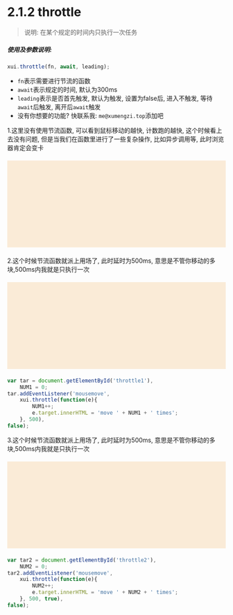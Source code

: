 <link rel="stylesheet" type="text/css" href="../assets/xui.css">
<script type="text/javascript" src="../assets/xui.js"></script>

# 2.1.2 throttle

>说明: 在某个规定的时间内只执行一次任务

##### 使用及参数说明:
```js
xui.throttle(fn, await, leading);
```
* `fn`表示需要进行节流的函数
* `await`表示规定的时间, 默认为300ms
* `leading`表示是否首先触发, 默认为触发, 设置为false后, 进入不触发, 等待`await`后触发, 离开后`await`触发
* 没有你想要的功能? 快联系我: `me@xumengzi.top`添加吧

1.这里没有使用节流函数, 可以看到鼠标移动的越快, 计数跑的越快,
这个时候看上去没有问题, 但是当我们在函数里进行了一些复杂操作, 比如异步调用等,
此时浏览器肯定会变卡
<div class="xui_test" id="throttle"></div>

<style type="text/css">
.xui_test{
    width: 100%;
	height: 200px;
	margin: 20px auto;
	background: antiquewhite;
    color: brown;
    display: flex;
    align-items: center;
	justify-content: center;
}
</style>

<script type="text/javascript">
	var eg = document.getElementById('throttle'),
		NUM = 0;
	eg.addEventListener('mousemove', function(){
		NUM++;
		eg.innerHTML = 'move ' + NUM + ' times';
	});
</script>

2.这个时候节流函数就派上用场了, 此时延时为500ms, 意思是不管你移动的多块,500ms内我就是只执行一次
<div class="xui_test" id="throttle1"></div>

<script type="text/javascript">
	var tar = document.getElementById('throttle1'),
		NUM1 = 0;
	tar.addEventListener('mousemove', 
		xui.throttle(function(e){
			NUM1++;
			e.target.innerHTML = 'move ' + NUM1 + ' times';
		}, 500), false);
</script>

```js
var tar = document.getElementById('throttle1'),
	NUM1 = 0;
tar.addEventListener('mousemove', 
	xui.throttle(function(e){
		NUM1++;
		e.target.innerHTML = 'move ' + NUM1 + ' times';
	}, 500), 
false);
```

3.这个时候节流函数就派上用场了, 此时延时为500ms, 意思是不管你移动的多块,500ms内我就是只执行一次
<div class="xui_test" id="throttle2"></div>

<script type="text/javascript">
	var tar2 = document.getElementById('throttle2'),
		NUM2 = 0;
	tar2.addEventListener('mousemove', 
		xui.throttle(function(e){
			NUM2++;
			e.target.innerHTML = 'move ' + NUM2 + ' times';
		}, 500, true), false);
</script>

```js
var tar2 = document.getElementById('throttle2'),
	NUM2 = 0;
tar2.addEventListener('mousemove', 
	xui.throttle(function(e){
		NUM2++;
		e.target.innerHTML = 'move ' + NUM2 + ' times';
	}, 500, true), 
false);
```
